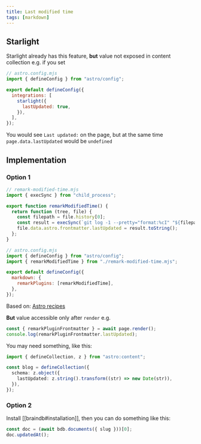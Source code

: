 ```yaml
---
title: Last modified time
tags: [markdown]
---
```


## Starlight

Starlight already has this feature, **but** value not exposed in content collection e.g. if you set

```js
// astro.config.mjs
import { defineConfig } from "astro/config";

export default defineConfig({
  integrations: [
    starlight({
      lastUpdated: true,
    }),
  ],
});
```

You would see `Last updated:` on the page, but at the same time `page.data.lastUpdated` would be `undefined`

## Implementation

### Option 1

```js
// remark-modified-time.mjs
import { execSync } from "child_process";

export function remarkModifiedTime() {
  return function (tree, file) {
    const filepath = file.history[0];
    const result = execSync(`git log -1 --pretty="format:%cI" "${filepath}"`);
    file.data.astro.frontmatter.lastUpdated = result.toString();
  };
}
```

```js
// astro.config.mjs
import { defineConfig } from "astro/config";
import { remarkModifiedTime } from "./remark-modified-time.mjs";

export default defineConfig({
  markdown: {
    remarkPlugins: [remarkModifiedTime],
  },
});
```

Based on: [Astro recipes](https://docs.astro.build/en/recipes/modified-time/)

**But** value accessible only after `render` e.g.

```ts
const { remarkPluginFrontmatter } = await page.render();
console.log(remarkPluginFrontmatter.lastUpdated);
```

You may need something, like this:

```ts
import { defineCollection, z } from "astro:content";

const blog = defineCollection({
  schema: z.object({
    lastUpdated: z.string().transform((str) => new Date(str)),
  }),
});
```

### Option 2

Install [[braindb#installation]], then you can do something like this:

```ts
const doc = (await bdb.documents({ slug }))[0];
doc.updatedAt();
```
